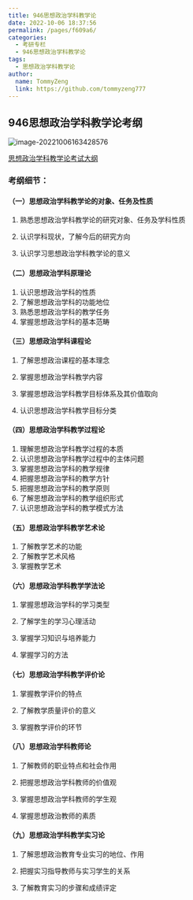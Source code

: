```yaml
---
title: 946思想政治学科教学论
date: 2022-10-06 18:37:56
permalink: /pages/f609a6/
categories:
  - 考研专栏
  - 946思想政治学科教学论
tags:
  - 思想政治学科教学论
author: 
  name: TommyZeng
  link: https://github.com/tommyzeng777
---
```

## 946思想政治学科教学论考纲

![image-20221006163428576](https://testingcf.jsdelivr.net/gh/TommyZeng777/picgo/img/202210061635548.png)
<!-- more -->

[思想政治学科教学论考试大纲](http://ehall.szu.edu.cn/gsapp/sys/zsjzapp/index.do#/2023/2/946)


### 考纲细节：

#### （一）思想政治学科教学论的对象、任务及性质

1. 熟悉思想政治学科教学论的研究对象、任务及学科性质

2. 认识学科现状，了解今后的研究方向

3. 认识学习思想政治学科教学论的意义

#### （二）思想政治学科原理论
1. 认识思想政治学科的性质
2. 了解思想政治学科的功能地位
3. 熟悉思想政治学科的教学任务
4. 掌握思想政治学科的基本范畴

#### （三）思想政治学科课程论
1. 了解思想政治课程的基本理念

2. 掌握思想政治学科教学内容
2. 掌握思想政治学科教学目标体系及其价值取向
3. 认识思想政治学科教学目标分类

#### （四）思想政治学科教学过程论
1. 理解思想政治学科教学过程的本质
2. 认识思想政治学科教学过程中的主体问题
3. 掌握思想政治学科的教学规律
4. 把握思想政治学科的教学方针
5. 把握思想政治学科的教学原则
6. 了解思想政治学科的教学组织形式
7. 认识思想政治学科的教学模式方法


#### （五）思想政治学科教学艺术论

1. 了解教学艺术的功能
2. 了解教学艺术风格
3. 掌握教学艺术

#### （六）思想政治学科教学学法论

1. 掌握思想政治学科的学习类型

2. 了解学生的学习心理活动

3. 掌握学习知识与培养能力

4. 掌握学习的方法

#### （七）思想政治学科教学评价论

1. 掌握教学评价的特点

2. 了解教学质量评价的意义

3. 掌握教学评价的环节

#### （八）思想政治学科教师论

1. 了解教师的职业特点和社会作用

2. 把握思想政治学科教师的价值观

3. 掌握思想政治学科教师的学生观

4. 掌握思想政治教师的素质

#### （九）思想政治学科教学实习论

1. 了解思想政治教育专业实习的地位、作用

2. 把握实习指导教师与实习学生的关系

3. 了解教育实习的步骤和成绩评定
